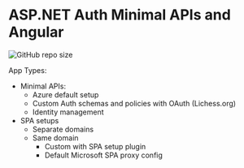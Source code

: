 # ASP.NET Auth Minimal APIs and Angular

![GitHub repo size](https://img.shields.io/github/repo-size/AleksanderNekr/Asp-Ang-Auth?color=%234682B4)

App Types:
- Minimal APIs:
  - Azure default setup
  - Custom Auth schemas and policies with OAuth (Lichess.org)
  - Identity management
- SPA setups
  - Separate domains
  - Same domain
    - Custom with SPA setup plugin
    - Default Microsoft SPA proxy config
